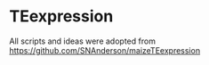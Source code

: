 # TEexpression
All scripts and ideas were adopted from https://github.com/SNAnderson/maizeTEexpression

